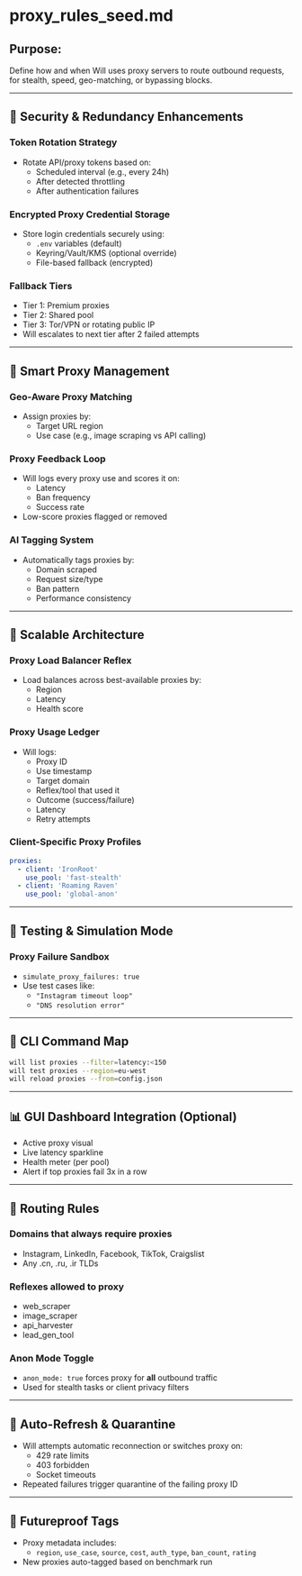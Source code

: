 # proxy_rules_seed.md

## Purpose:
Define how and when Will uses proxy servers to route outbound requests, for stealth, speed, geo-matching, or bypassing blocks.

---

## 🔐 Security & Redundancy Enhancements

### Token Rotation Strategy
- Rotate API/proxy tokens based on:
  - Scheduled interval (e.g., every 24h)
  - After detected throttling
  - After authentication failures

### Encrypted Proxy Credential Storage
- Store login credentials securely using:
  - `.env` variables (default)
  - Keyring/Vault/KMS (optional override)
  - File-based fallback (encrypted)

### Fallback Tiers
- Tier 1: Premium proxies
- Tier 2: Shared pool
- Tier 3: Tor/VPN or rotating public IP
- Will escalates to next tier after 2 failed attempts

---

## 🧠 Smart Proxy Management

### Geo-Aware Proxy Matching
- Assign proxies by:
  - Target URL region
  - Use case (e.g., image scraping vs API calling)

### Proxy Feedback Loop
- Will logs every proxy use and scores it on:
  - Latency
  - Ban frequency
  - Success rate
- Low-score proxies flagged or removed

### AI Tagging System
- Automatically tags proxies by:
  - Domain scraped
  - Request size/type
  - Ban pattern
  - Performance consistency

---

## 🧩 Scalable Architecture

### Proxy Load Balancer Reflex
- Load balances across best-available proxies by:
  - Region
  - Latency
  - Health score

### Proxy Usage Ledger
- Will logs:
  - Proxy ID
  - Use timestamp
  - Target domain
  - Reflex/tool that used it
  - Outcome (success/failure)
  - Latency
  - Retry attempts

### Client-Specific Proxy Profiles
```yaml
proxies:
  - client: 'IronRoot'
    use_pool: 'fast-stealth'
  - client: 'Roaming Raven'
    use_pool: 'global-anon'
```

---

## 🧪 Testing & Simulation Mode

### Proxy Failure Sandbox
- `simulate_proxy_failures: true`
- Use test cases like:
  - `"Instagram timeout loop"`
  - `"DNS resolution error"`

---

## 🧰 CLI Command Map
```bash
will list proxies --filter=latency:<150
will test proxies --region=eu-west
will reload proxies --from=config.json
```

---

## 📊 GUI Dashboard Integration (Optional)
- Active proxy visual
- Live latency sparkline
- Health meter (per pool)
- Alert if top proxies fail 3x in a row

---

## 🔁 Routing Rules

### Domains that always require proxies
- Instagram, LinkedIn, Facebook, TikTok, Craigslist
- Any .cn, .ru, .ir TLDs

### Reflexes allowed to proxy
- web_scraper
- image_scraper
- api_harvester
- lead_gen_tool

### Anon Mode Toggle
- `anon_mode: true` forces proxy for **all** outbound traffic
- Used for stealth tasks or client privacy filters

---

## 🔄 Auto-Refresh & Quarantine
- Will attempts automatic reconnection or switches proxy on:
  - 429 rate limits
  - 403 forbidden
  - Socket timeouts
- Repeated failures trigger quarantine of the failing proxy ID

---

## 🧭 Futureproof Tags
- Proxy metadata includes:
  - `region`, `use_case`, `source`, `cost`, `auth_type`, `ban_count`, `rating`
- New proxies auto-tagged based on benchmark run

